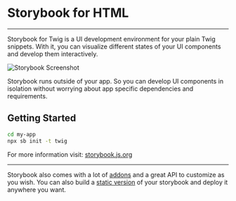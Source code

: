 # Storybook for HTML

---

Storybook for Twig is a UI development environment for your plain Twig snippets.
With it, you can visualize different states of your UI components and develop them interactively.

![Storybook Screenshot](https://github.com/storybookjs/storybook/blob/main/media/storybook-intro.gif)

Storybook runs outside of your app.
So you can develop UI components in isolation without worrying about app specific dependencies and requirements.

## Getting Started

```sh
cd my-app
npx sb init -t twig
```

For more information visit: [storybook.js.org](https://storybook.js.org)

---

Storybook also comes with a lot of [addons](https://storybook.js.org/docs/html/configure/storybook-addons) and a great API to customize as you wish.
You can also build a [static version](https://storybook.js.org/docs/html/workflows/publish-storybook) of your storybook and deploy it anywhere you want.
